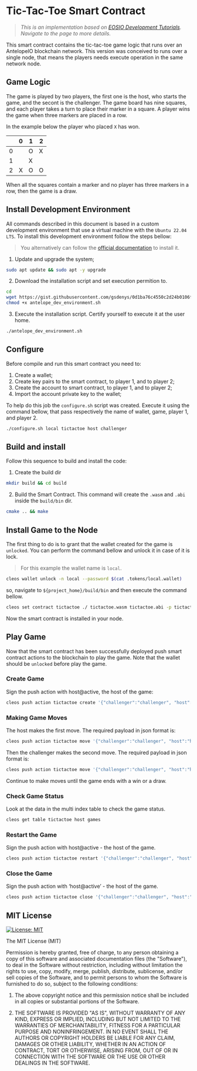 # Tic-Tac-Toe Smart Contract

> _This is an implementation based on [EOSIO Development Tutorials](https://developers.eos.io/welcome/v2.1/tutorials/tic-tac-toe-game-smart-contract-single-node). Navigate to the page to more details._

This smart contract contains the tic-tac-toe game logic that runs over an AntelopeIO blockchain network. This version was conceived to runs over a single node, that means the players needs execute operation in the same network node.

## Game Logic

The game is played by two players, the first one is the host, who starts the game, and the secont is the challenger. The game board has nine squares, and each player takes a turn to place their marker in a square. A player wins the game when three markers are placed in a row.

In the example below the player who placed `X` has won.

|     |  0  |  1  |  2  |
|-----|-----|-----|-----|
|  0  |     |  O  |  X  |
|  1  |     |  X  |     |
|  2  |  X  |  O  |  O  |

When all the squares contain a marker and no player has three markers in a row, then the game is a draw.

## Install Development Environment

All commands described in this document is based in a custom development environment that use a virtual machine with the `Ubuntu 22.04 LTS`. To install this development environment follow the steps bellow: 

> You alternatively can follow the [official documentation](https://docs.antelope.io/docs/latest/getting-started/development-environment/prerequisites) to install it.

1. Update and upgrade the system;

```sh
sudo apt update && sudo apt -y upgrade
```

2. Download the installation script and set execution permition to.

```sh
cd
wget https://gist.githubusercontent.com/gsdenys/0d1ba76c4550c2d24b0106f5ec3fb8dd/raw/472f42955305a903918e7f3901e70f8998b2be89/antelope_dev_environment.sh
chmod +x antelope_dev_environment.sh
```

3. Execute the installation script. Certify yourself to execute it at the user home.

```sh
./antelope_dev_environment.sh
```

## Configure

Before compile and run this smart contract you need to:

1. Create a wallet;
2. Create key pairs to the smart contract, to player 1, and to player 2;
3. Create the account to smart contract, to player 1, and to player 2;
4. Import the account private key to the wallet;

To help do this job the `configure.sh` script was created. Execute it using the command bellow, that pass respectively the name of wallet, game, player 1, and player 2.

```sh
./configure.sh local tictactoe host challenger
```
## Build and install

Follow this sequence to build and install the code:

1. Create the build dir

```sh
mkdir build && cd build
```

2. Build the Smart Contract. This command will create the `.wasm` and `.abi` inside the `build/bin` dir.

```sh
cmake .. && make
```

## Install Game to the Node

The first thing to do is to grant that the wallet created for the game is `unlocked`. You can perform the command bellow and unlock it in case of it is lock.

> For this example the wallet name is `local`.

```sh
cleos wallet unlock -n local --password $(cat .tokens/local.wallet)
```

so, navigate to `${project_home}/build/bin` and then execute the command bellow.
 
```sh
cleos set contract tictactoe ./ tictactoe.wasm tictactoe.abi -p tictactoe@active
```

Now the smart contract is installed in your node.

## Play Game

Now that the smart contract has been successfully deployed push smart contract actions to the blockchain to play the game. Note that the wallet should be `unlocked` before play the game.

### Create Game

Sign the push action with host@active, the host of the game:

```sh
cleos push action tictactoe create '{"challenger":"challenger", "host":"host"}' --permission host@active
```

### Making Game Moves

The host makes the first move. The required payload in json format is:

```sh
cleos push action tictactoe move '{"challenger":"challenger", "host":"host", "by":"host", "row":0, "column":1}' --permission host@active
```

Then the challenger makes the second move. The required payload in json format is:

```sh
cleos push action tictactoe move '{"challenger":"challenger", "host":"host", "by":"challenger", "row":1, "column":1}' --permission challenger@active
```

Continue to make moves until the game ends with a win or a draw.

### Check Game Status

Look at the data in the multi index table to check the game status.

```sh
cleos get table tictactoe host games
```

### Restart the Game

Sign the push action with host@active - the host of the game.

```sh
cleos push action tictactoe restart '{"challenger":"challenger", "host":"host", "by":"host"}' --permission host@active
```

### Close the Game

Sign the push action with ‘host@active’ - the host of the game.

```sh
cleos push action tictactoe close '{"challenger":"challenger", "host":"host"}' --permission host@active
```

## MIT License

[![License: MIT](https://img.shields.io/badge/License-MIT-yellow.svg)](https://opensource.org/licenses/MIT)

The MIT License (MIT)

Permission is hereby granted, free of charge, to any person obtaining a copy of this software and associated documentation files (the "Software"), to deal in the Software without restriction, including without limitation the rights to use, copy, modify, merge, publish, distribute, sublicense, and/or sell copies of the Software, and to permit persons to whom the Software is furnished to do so, subject to the following conditions:

1. The above copyright notice and this permission notice shall be included in all copies or substantial portions of the Software.

2. THE SOFTWARE IS PROVIDED "AS IS", WITHOUT WARRANTY OF ANY KIND, EXPRESS OR IMPLIED, INCLUDING BUT NOT LIMITED TO THE WARRANTIES OF MERCHANTABILITY, FITNESS FOR A PARTICULAR PURPOSE AND NONINFRINGEMENT. IN NO EVENT SHALL THE AUTHORS OR COPYRIGHT HOLDERS BE LIABLE FOR ANY CLAIM, DAMAGES OR OTHER LIABILITY, WHETHER IN AN ACTION OF CONTRACT, TORT OR OTHERWISE, ARISING FROM, OUT OF OR IN CONNECTION WITH THE SOFTWARE OR THE USE OR OTHER DEALINGS IN THE SOFTWARE.
